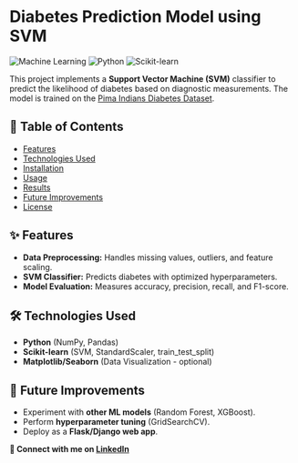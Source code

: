  
# **Diabetes Prediction Model using SVM**  

![Machine Learning](https://img.shields.io/badge/Machine-Learning-blue) ![Python](https://img.shields.io/badge/Python-3.8%2B-green) ![Scikit-learn](https://img.shields.io/badge/Scikit--Learn-1.0+-orange)  

This project implements a **Support Vector Machine (SVM)** classifier to predict the likelihood of diabetes based on diagnostic measurements. The model is trained on the [Pima Indians Diabetes Dataset](https://www.kaggle.com/datasets/uciml/pima-indians-diabetes-database).  

## **📌 Table of Contents**  
- [Features](#-features)  
- [Technologies Used](#-technologies-used)  
- [Installation](#-installation)  
- [Usage](#-usage)  
- [Results](#-results)  
- [Future Improvements](#-future-improvements)  
- [License](#-license)  

## **✨ Features**  
- **Data Preprocessing:** Handles missing values, outliers, and feature scaling.  
- **SVM Classifier:** Predicts diabetes with optimized hyperparameters.  
- **Model Evaluation:** Measures accuracy, precision, recall, and F1-score.  

## **🛠 Technologies Used**  
- **Python** (NumPy, Pandas)  
- **Scikit-learn** (SVM, StandardScaler, train_test_split)  
- **Matplotlib/Seaborn** (Data Visualization - optional)  

 
## **🔮 Future Improvements**  
- Experiment with **other ML models** (Random Forest, XGBoost).  
- Perform **hyperparameter tuning** (GridSearchCV).  
- Deploy as a **Flask/Django web app**.  

 

**🔗 Connect with me on [LinkedIn](your-linkedin-profile)**  

 

